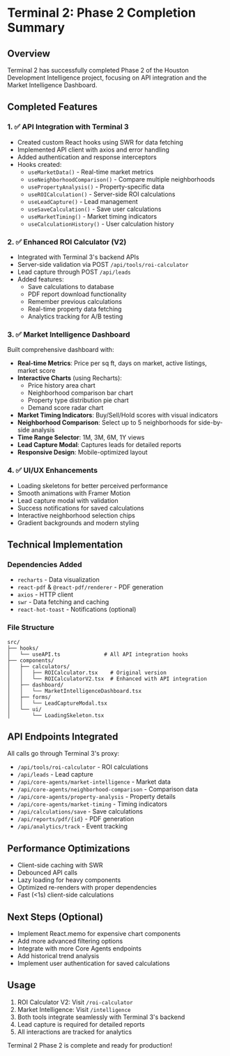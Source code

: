 # Terminal 2: Phase 2 Completion Summary

## Overview
Terminal 2 has successfully completed Phase 2 of the Houston Development Intelligence project, focusing on API integration and the Market Intelligence Dashboard.

## Completed Features

### 1. ✅ API Integration with Terminal 3
- Created custom React hooks using SWR for data fetching
- Implemented API client with axios and error handling
- Added authentication and response interceptors
- Hooks created:
  - `useMarketData()` - Real-time market metrics
  - `useNeighborhoodComparison()` - Compare multiple neighborhoods
  - `usePropertyAnalysis()` - Property-specific data
  - `useROICalculation()` - Server-side ROI calculations
  - `useLeadCapture()` - Lead management
  - `useSaveCalculation()` - Save user calculations
  - `useMarketTiming()` - Market timing indicators
  - `useCalculationHistory()` - User calculation history

### 2. ✅ Enhanced ROI Calculator (V2)
- Integrated with Terminal 3's backend APIs
- Server-side validation via POST `/api/tools/roi-calculator`
- Lead capture through POST `/api/leads`
- Added features:
  - Save calculations to database
  - PDF report download functionality
  - Remember previous calculations
  - Real-time property data fetching
  - Analytics tracking for A/B testing

### 3. ✅ Market Intelligence Dashboard
Built comprehensive dashboard with:
- **Real-time Metrics**: Price per sq ft, days on market, active listings, market score
- **Interactive Charts** (using Recharts):
  - Price history area chart
  - Neighborhood comparison bar chart
  - Property type distribution pie chart
  - Demand score radar chart
- **Market Timing Indicators**: Buy/Sell/Hold scores with visual indicators
- **Neighborhood Comparison**: Select up to 5 neighborhoods for side-by-side analysis
- **Time Range Selector**: 1M, 3M, 6M, 1Y views
- **Lead Capture Modal**: Captures leads for detailed reports
- **Responsive Design**: Mobile-optimized layout

### 4. ✅ UI/UX Enhancements
- Loading skeletons for better perceived performance
- Smooth animations with Framer Motion
- Lead capture modal with validation
- Success notifications for saved calculations
- Interactive neighborhood selection chips
- Gradient backgrounds and modern styling

## Technical Implementation

### Dependencies Added
- `recharts` - Data visualization
- `react-pdf` & `@react-pdf/renderer` - PDF generation
- `axios` - HTTP client
- `swr` - Data fetching and caching
- `react-hot-toast` - Notifications (optional)

### File Structure
```
src/
├── hooks/
│   └── useAPI.ts              # All API integration hooks
├── components/
│   ├── calculators/
│   │   ├── ROICalculator.tsx    # Original version
│   │   └── ROICalculatorV2.tsx  # Enhanced with API integration
│   ├── dashboard/
│   │   └── MarketIntelligenceDashboard.tsx
│   ├── forms/
│   │   └── LeadCaptureModal.tsx
│   └── ui/
│       └── LoadingSkeleton.tsx
```

## API Endpoints Integrated
All calls go through Terminal 3's proxy:
- `/api/tools/roi-calculator` - ROI calculations
- `/api/leads` - Lead capture
- `/api/core-agents/market-intelligence` - Market data
- `/api/core-agents/neighborhood-comparison` - Comparison data
- `/api/core-agents/property-analysis` - Property details
- `/api/core-agents/market-timing` - Timing indicators
- `/api/calculations/save` - Save calculations
- `/api/reports/pdf/{id}` - PDF generation
- `/api/analytics/track` - Event tracking

## Performance Optimizations
- Client-side caching with SWR
- Debounced API calls
- Lazy loading for heavy components
- Optimized re-renders with proper dependencies
- Fast (<1s) client-side calculations

## Next Steps (Optional)
- Implement React.memo for expensive chart components
- Add more advanced filtering options
- Integrate with more Core Agents endpoints
- Add historical trend analysis
- Implement user authentication for saved calculations

## Usage
1. ROI Calculator V2: Visit `/roi-calculator`
2. Market Intelligence: Visit `/intelligence`
3. Both tools integrate seamlessly with Terminal 3's backend
4. Lead capture is required for detailed reports
5. All interactions are tracked for analytics

Terminal 2 Phase 2 is complete and ready for production!